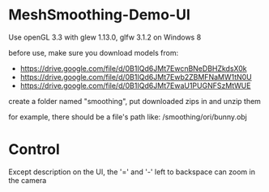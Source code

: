 # MeshSmoothing-Demo-UI

Use openGL 3.3 with glew 1.13.0, glfw 3.1.2 on Windows 8

before use, make sure you download models from:

* https://drive.google.com/file/d/0B1IQd6JMt7EwcnBNeDBHZkdsX0k
* https://drive.google.com/file/d/0B1IQd6JMt7Ewb2ZBMFNaMW1tN0U
* https://drive.google.com/file/d/0B1IQd6JMt7EwaU1PUGNFSzMtWUE

create a folder named "smoothing", put downloaded zips in and unzip them 

for example, there should be a file's path like: /smoothing/ori/bunny.obj

# Control

Except description on the UI, the '=' and '-' left to backspace can zoom in the camera
